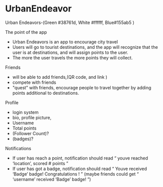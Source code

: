 # UrbanEndeavor
Urban Endeavors-(Green #38761d, White #ffffff, Blue#155ab5 )

The point of the app
- Urban Endeavors is an app to encourage city travel
- Users will go to tourist destinations, and the app will recognize that the user is at destinations, and will assign points to the user. 
- The more the user travels the more points they will collect.

Friends 
- will be able to add friends,(QR code, and link ) 
- compete with friends
- "quest” with friends, encourage people to travel together by adding points additional to destinations. 

Profile 
- login system
- bio, profile picture, 
- Username 
- Total points
- (Follower Count)?
- (badges)?

Notifications 
- If user has reach a point, notification should read “ youve reached ‘location’, scored # points ”
- If user has got a badge, notification should read  “ Youve received ‘Badge’ badge! Congratulations ! ”  (maybe friends could get “ ‘username’    received ‘Badge’ badge! ”)
